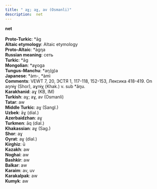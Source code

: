 ```yaml
---
title: " aɣ; aɣ, av (Osmanli)"
description:  net
---
```

<p data-pagefind-weight="0.5">
<strong> net</strong><br><br>
<strong>Proto-Turkic</strong>:  *āg<br>
<strong>Altaic etymology</strong>:  Altaic etymology<br>
<strong> Proto-Altaic</strong>:  *àgŋa<br>
<strong>Russian meaning</strong>:  сеть<br>
<strong>Turkic</strong>:  *āg<br>
<strong>Mongolian</strong>:  *aɣoga<br>
<strong>Tungus-Manchu</strong>:  *aŋ(g)a<br>
<strong>Japanese</strong>:  *àm-, *àmì<br>
<strong>Comments</strong>:  VEWT 7, 20, ЭСТЯ 1, 117-118, 152-153, Лексика 418-419. On aŋnɨɣ (Shor), aɣnɨχ (Khak.) v. sub *ăŋu.<br>
<strong>Karakhanid</strong>:  aɣ (KB, IM)<br>
<strong>Turkish</strong>:  aɣ; aɣ, av (Osmanli)<br>
<strong>Tatar</strong>:  aw<br>
<strong>Middle Turkic</strong>:  aɣ (Sangl.)<br>
<strong>Uzbek</strong>:  āɣ (dial.)<br>
<strong>Azerbaidzhan</strong>:  aɣ<br>
<strong>Turkmen</strong>:  āq (dial.)<br>
<strong>Khakassian</strong>:  aɣ (Sag.)<br>
<strong>Shor</strong>:  aɣ<br>
<strong>Oyrat</strong>:  aɣ (dial.)<br>
<strong>Kirghiz</strong>:  ū<br>
<strong>Kazakh</strong>:  aw<br>
<strong>Noghai</strong>:  aw<br>
<strong>Bashkir</strong>:  aw<br>
<strong>Balkar</strong>:  aw<br>
<strong>Karaim</strong>:  av, uv<br>
<strong>Karakalpak</strong>:  aw<br>
<strong>Kumyk</strong>:  aw<br>

</p>

